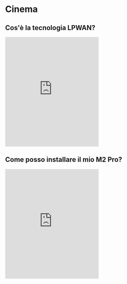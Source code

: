 # Cinema

## Cos'è la tecnologia LPWAN?

<iframe height="350" src="https://www.youtube.com/embed/JOXZC6Qgnr0" title="YouTube video player" frameborder="0" allow="accelerometer; autoplay; clipboard-write; encrypted-media; gyroscope; picture-in-picture" allowfullscreen></iframe>

<!-- [![LPWAN](https://img.youtube.com/vi/JOXZC6Qgnr0/0.jpg)](https://www.youtube.com/watch?v=JOXZC6Qgnr0) -->

## Come posso installare il mio M2 Pro?

<iframe height="350" src="https://www.youtube.com/embed/2nOUdLNJVtU" title="YouTube video player" frameborder="0" allow="accelerometer; autoplay; clipboard-write; encrypted-media; gyroscope; picture-in-picture" allowfullscreen></iframe>

<!-- [![IMAGE ALT TEXT HERE](https://img.youtube.com/vi/2nOUdLNJVtU/0.jpg)](https://www.youtube.com/watch?v=2nOUdLNJVtU) -->
